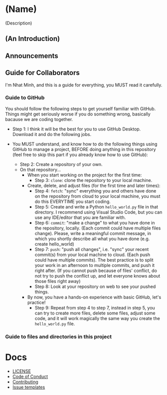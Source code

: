 # (Name)
(Description)

<!-- ![preview](https://github.com/htnminh/python-template/blob/main/docs/preview.png)
-->

## (An Introduction)



## Announcements 



## Guide for Collaborators
I'm Nhat Minh, and this is a guide for everything, you MUST read it carefully.


### Guide to GitHub
You should follow the following steps to get yourself familiar with GitHub. Things might get seriously worse if you do something wrong, basically bacause we are coding together.


- Step 1: I think it will be the best for you to use GitHub Desktop. Download it and do the following jobs.

- You MUST understand, and know how to do the following things using GitHub to manage a project, BEFORE doing anything in this repository (feel free to skip this part if you already know how to use GitHub):

  - Step 2: Create a repository of your own.
  - On that repository...
    - When you start working on the project for the first time:
        - Step 3: `clone`: clone the repository to your local machine.
    - Create, delete, and adjust files (for the first time and later times):
        - Step 4: `fetch`: "sync" everything you and others have done on the repository from cloud to your local machine, you must do this EVERYTIME you start coding.
        - Step 5: Create and write a Python `hello_world.py` file in that directory. I recommend using Visual Studio Code, but you can use any IDE/editor that you are familiar with.
        - Step 6: `commit`: "make a change" to what you have done in the repository, locally. (Each commit could have multiple files change). Please, write a meaningful commit message, in which you shortly describe all what you have done (e.g. create hello_world)
        - Step 7: `push`: "push all changes", i.e. "sync" your recent commit(s) from your local machine to cloud. (Each push could have multiple commits). The best practice is to split your work in an afternoon to multiple commits, and push it right after. (If you cannot push because of files' conflict, do not try to push the conflict up, and let everyone knows about those files right away)
        - Step 8: Look at your repository on web to see your pushed things. 
     - By now, you have a hands-on experience with basic GitHub, let's practice!
        - Step 9: Repeat from step 4 to step 7, instead in step 5, you can try to create more files, delete some files, adjust some code, and it will work magically the same way you create the `hello_world.py` file.
   

### Guide to files and directories in this project



# Docs
- [LICENSE]()
- [Code of Conduct]()
- [Contributing]()
- [Issue templates]()

